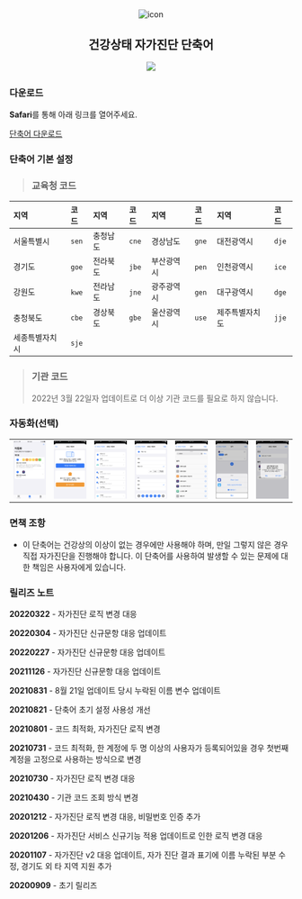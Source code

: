 <div align="center">
  <img width="75" src="https://user-images.githubusercontent.com/10433434/92507753-69804a00-f242-11ea-942f-ee02d7576833.png" alt="icon" align="center">

  <h2>건강상태 자가진단 단축어</h2>
  <a href="https://toss.me/hasuhan" title="자가진단 서버 유지에 도움이 됩니다!">
    <img src="https://img.shields.io/badge/Buy%20me%20a%20coffee-FFDD00?style=flat-square&logo=buymeacoffee&logoColor=black">
  </a>
</div>

### 다운로드

**Safari**를 통해 아래 링크를 열어주세요.

<a href="https://www.icloud.com/shortcuts/eeed1fb49fb64d4199cd739a39acad47">단축어 다운로드</a>

### 단축어 기본 설정

> ### 교육청 코드

|지역|코드|지역|코드|지역|코드|지역|코드|
|:---|:---|:---|:---|:---|:---|:---|:---|
|서울특별시|`sen`|충청남도|`cne`| 경상남도|`gne`|대전광역시|`dje`|
|경기도|`goe`|전라북도|`jbe`|부산광역시|`pen`|인천광역시|`ice`|
|강원도|`kwe`|전라남도|`jne`|광주광역시|`gen`|대구광역시|`dge`|
|충청북도|`cbe`|경상북도|`gbe`|울산광역시|`use`|제주특별자치도|`jje`|
|세종특별자치시|`sje`|

> ### 기관 코드
> 2022년 3월 22일자 업데이트로 더 이상 기관 코드를 필요로 하지 않습니다.

### 자동화(선택)

|                   |                   |                   |                   |                   |                   |                   |
| :---------------: | :---------------: | :---------------: | :---------------: | :---------------: | :---------------: | :---------------: |
| ![](images/1.png) | ![](images/2.png) | ![](images/3.png) | ![](images/4.png) | ![](images/5.png) | ![](images/6.png) | ![](images/7.png) |

### 면책 조항

- 이 단축어는 건강상의 이상이 없는 경우에만 사용해야 하며, 만일 그렇지 않은 경우 직접 자가진단을 진행해야 합니다. 이 단축어를 사용하여 발생할 수 있는 문제에 대한 책임은 사용자에게 있습니다.

### 릴리즈 노트

**20220322** - 자가진단 로직 변경 대응

**20220304** - 자가진단 신규문항 대응 업데이트

**20220227** - 자가진단 신규문항 대응 업데이트

**20211126** - 자가진단 신규문항 대응 업데이트

**20210831** - 8월 21일 업데이트 당시 누락된 이름 변수 업데이트

**20210821** - 단축어 초기 설정 사용성 개선

**20210801** - 코드 최적화, 자가진단 로직 변경 

**20210731** - 코드 최적화, 한 계정에 두 명 이상의 사용자가 등록되어있을 경우 첫번째 계정을 고정으로 사용하는 방식으로 변경

**20210730** - 자가진단 로직 변경 대응

**20210430** - 기관 코드 조회 방식 변경

**20201212** - 자가진단 로직 변경 대응, 비밀번호 인증 추가

**20201206** - 자가진단 서비스 신규기능 적용 업데이트로 인한 로직 변경 대응

**20201107** - 자가진단 v2 대응 업데이트, 자가 진단 결과 표기에 이름 누락된 부분 수정, 경기도 외 타 지역 지원 추가

**20200909** - 초기 릴리즈

